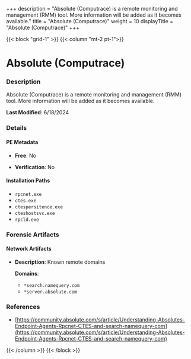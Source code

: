 +++
description = "Absolute (Computrace) is a remote monitoring and management (RMM) tool. More information will be added as it becomes available."
title = "Absolute (Computrace)"
weight = 10
displayTitle = "Absolute (Computrace)"
+++


{{< block "grid-1" >}}
{{< column "mt-2 pt-1">}}

# Absolute (Computrace)


### Description

Absolute (Computrace) is a remote monitoring and management (RMM) tool. More information will be added as it becomes available.



**Last Modified**: 6/18/2024

### Details


#### PE Metadata


- **Free**: No

- **Verification**: No




#### Installation Paths
- `rpcnet.exe`
- `ctes.exe`
- `ctespersitence.exe`
- `cteshostsvc.exe`
- `rpcld.exe`

### Forensic Artifacts




#### Network Artifacts

- **Description**: Known remote domains

  **Domains**:
    - `*search.namequery.com`
    - `*server.absolute.com`





### References
- [https://community.absolute.com/s/article/Understanding-Absolutes-Endpoint-Agents-Rpcnet-CTES-and-search-namequery-com](https://community.absolute.com/s/article/Understanding-Absolutes-Endpoint-Agents-Rpcnet-CTES-and-search-namequery-com)



{{< /column >}}
{{< /block >}}

